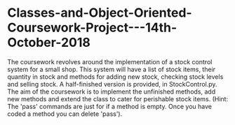 # Classes-and-Object-Oriented-Coursework-Project---14th-October-2018
The coursework revolves around the implementation of a stock control system for a small shop. This
system will have a list of stock items, their quantity in stock and methods for adding new stock,
checking stock levels and selling stock. A half-finished version is provided, in StockControl.py. The
aim of the coursework is to implement the unfinished methods, add new methods and extend the class
to cater for perishable stock items.
(Hint: The 'pass' commands are just for if a method is empty. Once you have coded a method you can
delete 'pass').
